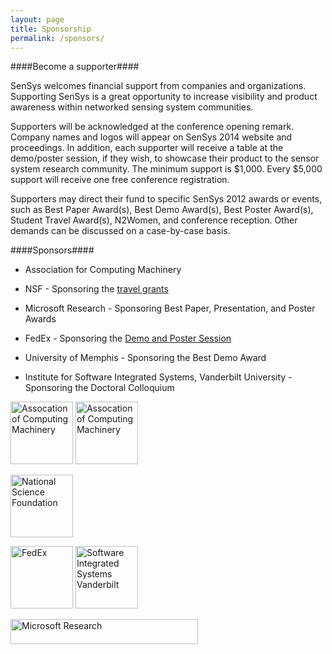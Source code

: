 ```yaml
---
layout: page
title: Sponsorship
permalink: /sponsors/
---
```


####Become a supporter####

SenSys welcomes financial support from companies and organizations. Supporting
SenSys is a great opportunity to increase visibility and product awareness
within networked sensing system communities.

Supporters will be acknowledged at the conference opening remark. Company names
and logos will appear on SenSys 2014 website and proceedings. In addition, each
supporter will receive a table at the demo/poster session, if they wish, to
showcase their product to the sensor system research community. The minimum
support is $1,000. Every $5,000 support will receive one free conference
registration.

Supporters may direct their fund to specific SenSys 2012 awards or events, such
as Best Paper Award(s), Best Demo Award(s), Best Poster Award(s), Student Travel
Award(s), N2Women, and conference reception. Other demands can be discussed on a
case-by-case basis.

####Sponsors####

- Association for Computing Machinery

- NSF - Sponsoring the [travel grants](/2014//registration/#travelgrant)

- Microsoft Research - Sponsoring Best Paper, Presentation, and Poster Awards

- FedEx - Sponsoring the [Demo and Poster Session](/2014/demos)

- University of Memphis - Sponsoring the Best Demo Award

- Institute for Software Integrated Systems, Vanderbilt University - Sponsoring the Doctoral Colloquium

<a href="http://www.acm.org"><img height="100px" src="{{site.baseurl}}/resources/images/acm.png" alt="Assocation of Computing Machinery"/></a>
<a href="http://www.acm.org"><img height="100px" src="{{site.baseurl}}/resources/images/acm-sig-logo.png" alt="Assocation of Computing Machinery"/></a>

<a href="http://www.nsf.org"><img height="100px" src="{{site.baseurl}}/resources/images/nsf.jpg" alt="National Science Foundation"/></a>


<a href="http://www.fedex.com"><img height="100px" src="{{site.baseurl}}/resources/images/fedex.jpg" alt="FedEx"/></a>
<a href="http://www.isis.vanderbilt.edu"><img height="100px" src="{{site.baseurl}}/resources/images/IsisLogo.jpg" alt="Software Integrated Systems Vanderbilt"/></a>

<a href="http://research.microsoft.com/"><img height="40px" width="300px" src="{{site.baseurl}}/resources/images/MSRlogo.png" alt="Microsoft Research"/></a>